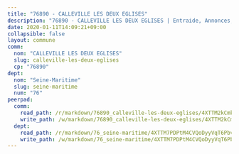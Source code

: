 ```yaml
---
title: "76890 - CALLEVILLE LES DEUX EGLISES"
description: "76890 - CALLEVILLE LES DEUX EGLISES | Entraide, Annonces, Initiatives"
date: 2020-01-11T14:09:21+09:00
collapsible: false
layout: commune
comm:
  nom: "CALLEVILLE LES DEUX EGLISES"
  slug: calleville-les-deux-eglises
  cp: "76890"
dept:
  nom: "Seine-Maritime"
  slug: seine-maritime
  num: "76"
peerpad:
  comm:
    read_path: /r/markdown/76890_calleville-les-deux-eglises/4XTTM2kCmk1oBeWHs5PNoWDz8c58tz8PZFK4mgy9DpH2yeVpG
    write_path: /w/markdown/76890_calleville-les-deux-eglises/4XTTM2kCmk1oBeWHs5PNoWDz8c58tz8PZFK4mgy9DpH2yeVpG-K3TgUrSbQbm2VDo1g8cnzFioavUHyT2rRUzwUgh9Y1SQcbMe85iA2G3d2BoBbCwXAgoF7ybz6rC1aPP1vfhRby5A3m9w3RKzKgxwgm6puYhQvoZey1qrJYmWan4WKMrFYfp2sK2C
  dept:
    read_path: /r/markdown/76_seine-maritime/4XTTM7PDPtM4CVQoDyyVqT6Pbvj1SVtndpXJdTDsc7xwdMTdt
    write_path: /w/markdown/76_seine-maritime/4XTTM7PDPtM4CVQoDyyVqT6Pbvj1SVtndpXJdTDsc7xwdMTdt-K3TgUmo7Qwp8ZQz8qKFjC8WCY27ypEpX2c8BXeSV9rrPY1zRZn2SrYwkBXF8VnHkcepiXsccFfKHYuT2JNgSMXxLRaUGRu6o5B3BB15nZxEho97cTz3yC4eRTX4hZM1hcyAZrn8r
---
```


